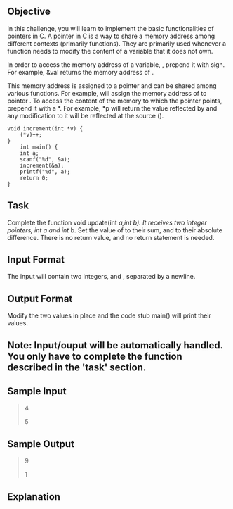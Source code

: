 ## Objective

In this challenge, you will learn to implement the basic functionalities of pointers in C. A pointer in C is a way to share a memory address among different contexts (primarily functions). They are primarily used whenever a function needs to modify the content of a variable that it does not own.

In order to access the memory address of a variable, , prepend it with  sign. For example, &val returns the memory address of .

This memory address is assigned to a pointer and can be shared among various functions. For example,  will assign the memory address of  to pointer . To access the content of the memory to which the pointer points, prepend it with a *. For example, *p will return the value reflected by  and any modification to it will be reflected at the source ().

	void increment(int *v) {
        (*v)++; 
    }
      	int main() {
        int a;
        scanf("%d", &a);
        increment(&a);
        printf("%d", a);
    	return 0;      
    }     

## Task

Complete the function void update(int *a,int *b). It receives two integer pointers, int* a and int* b. Set the value of  to their sum, and  to their absolute difference. There is no return value, and no return statement is needed.

## Input Format

The input will contain two integers,  and , separated by a newline.

## Output Format

Modify the two values in place and the code stub main() will print their values.

## Note: Input/ouput will be automatically handled. You only have to complete the function described in the 'task' section.

## Sample Input

> 4
> 
> 5

## Sample Output

> 9
> 
> 1

## Explanation


